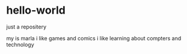 # hello-world
just a repositery


my is marla i like games and comics 
i like learning about compters and technology

